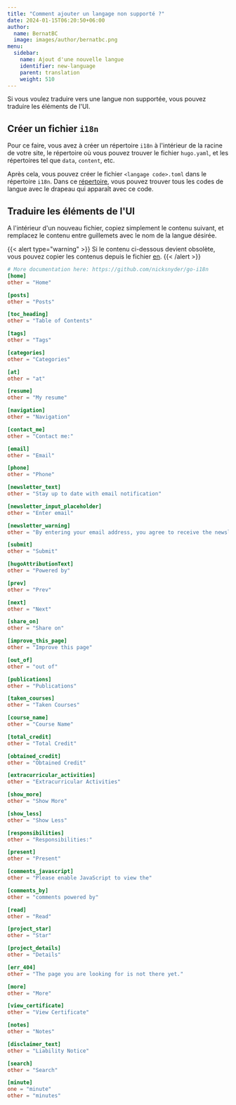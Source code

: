 ```yaml
---
title: "Comment ajouter un langage non supporté ?"
date: 2024-01-15T06:20:50+06:00
author:
  name: BernatBC
  image: images/author/bernatbc.png
menu:
  sidebar:
    name: Ajout d'une nouvelle langue
    identifier: new-language
    parent: translation
    weight: 510
---
```


Si vous voulez traduire vers une langue non supportée, vous pouvez traduire les éléments de l'UI.

## Créer un fichier `i18n`

Pour ce faire, vous avez à créer un répertoire `i18n` à l'intérieur de la racine de votre site, le répertoire où vous pouvez trouver le fichier `hugo.yaml`, et les répertoires tel que `data`, `content`, etc.

Après cela, vous pouvez créer le fichier `<langage code>.toml` dans le répertoire `i18n`. Dans ce [répertoire](https://github.com/hugo-toha/hugo-toha.github.io/tree/gh-pages/flags/1x1), vous pouvez trouver tous les codes de langue avec le drapeau qui apparaît avec ce code.

## Traduire les éléments de l'UI

A l'intérieur d'un nouveau fichier, copiez simplement le contenu suivant, et remplacez le contenu entre guillemets avec le nom de la langue désirée.

{{< alert type="warning" >}}
Si le contenu ci-dessous devient obsolète, vous pouvez copier les contenus depuis le fichier [en](https://github.com/hugo-toha/toha/blob/main/i18n/en.toml).
{{< /alert >}}

```toml
# More documentation here: https://github.com/nicksnyder/go-i18n
[home]
other = "Home"

[posts]
other = "Posts"

[toc_heading]
other = "Table of Contents"

[tags]
other = "Tags"

[categories]
other = "Categories"

[at]
other = "at"

[resume]
other = "My resume"

[navigation]
other = "Navigation"

[contact_me]
other = "Contact me:"

[email]
other = "Email"

[phone]
other = "Phone"

[newsletter_text]
other = "Stay up to date with email notification"

[newsletter_input_placeholder]
other = "Enter email"

[newsletter_warning]
other = "By entering your email address, you agree to receive the newsletter of this website."

[submit]
other = "Submit"

[hugoAttributionText]
other = "Powered by"

[prev]
other = "Prev"

[next]
other = "Next"

[share_on]
other = "Share on"

[improve_this_page]
other = "Improve this page"

[out_of]
other = "out of"

[publications]
other = "Publications"

[taken_courses]
other = "Taken Courses"

[course_name]
other = "Course Name"

[total_credit]
other = "Total Credit"

[obtained_credit]
other = "Obtained Credit"

[extracurricular_activities]
other = "Extracurricular Activities"

[show_more]
other = "Show More"

[show_less]
other = "Show Less"

[responsibilities]
other = "Responsibilities:"

[present]
other = "Present"

[comments_javascript]
other = "Please enable JavaScript to view the"

[comments_by]
other = "comments powered by"

[read]
other = "Read"

[project_star]
other = "Star"

[project_details]
other = "Details"

[err_404]
other = "The page you are looking for is not there yet."

[more]
other = "More"

[view_certificate]
other = "View Certificate"

[notes]
other = "Notes"

[disclaimer_text]
other = "Liability Notice"

[search]
other = "Search"

[minute]
one = "minute"
other = "minutes"
```
